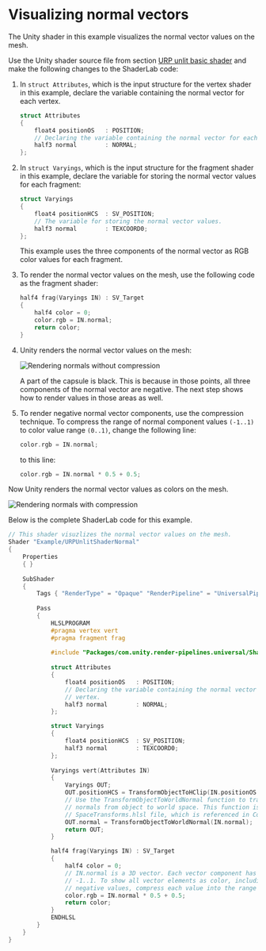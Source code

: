 # Visualizing normal vectors

The Unity shader in this example visualizes the normal vector values on the mesh.

Use the Unity shader source file from section [URP unlit basic shader](writing-shaders-urp-basic-unlit-structure.md) and make the following changes to the ShaderLab code:

1. In `struct Attributes`, which is the input structure for the vertex shader in this example, declare the variable containing the normal vector for each vertex.

    ```c++
    struct Attributes
    {
        float4 positionOS   : POSITION;
        // Declaring the variable containing the normal vector for each vertex.
        half3 normal        : NORMAL;
    };
    ```

2. In `struct Varyings`, which is the input structure for the fragment shader in this example, declare the variable for storing the normal vector values for each fragment:

    ```c++
    struct Varyings
    {
        float4 positionHCS  : SV_POSITION;
        // The variable for storing the normal vector values.
        half3 normal        : TEXCOORD0;
    };
    ```

    This example uses the three components of the normal vector as RGB color values for each fragment.

3. To render the normal vector values on the mesh, use the following code as the fragment shader:

    ```c++
    half4 frag(Varyings IN) : SV_Target
    {                
        half4 color = 0;
        color.rgb = IN.normal;
        return color;
    }
    ```

4. Unity renders the normal vector values on the mesh:

    ![Rendering normals without compression](Images/shader-examples/unlit-shader-tutorial-normals-uncompressed.png)

    A part of the capsule is black. This is because in those points, all three components of the normal vector are negative. The next step shows how to render values in those areas as well.

5. To render negative normal vector components, use the compression technique. To compress the range of normal component values `(-1..1)` to color value range `(0..1)`, change the following line:

    ```c++
    color.rgb = IN.normal;
    ```

    to this line:

    ```c++
    color.rgb = IN.normal * 0.5 + 0.5;
    ```

Now Unity renders the normal vector values as colors on the mesh.

![Rendering normals with compression](Images/shader-examples/unlit-shader-tutorial-normals.png)

Below is the complete ShaderLab code for this example.

```c++
// This shader visuzlizes the normal vector values on the mesh.
Shader "Example/URPUnlitShaderNormal"
{    
    Properties
    { }
    
    SubShader
    {
        Tags { "RenderType" = "Opaque" "RenderPipeline" = "UniversalPipeline" }
                
        Pass
        {            
            HLSLPROGRAM            
            #pragma vertex vert            
            #pragma fragment frag
                        
            #include "Packages/com.unity.render-pipelines.universal/ShaderLibrary/Core.hlsl"            
                        
            struct Attributes
            {
                float4 positionOS   : POSITION;
                // Declaring the variable containing the normal vector for each
                // vertex.
                half3 normal        : NORMAL;
            };

            struct Varyings
            {
                float4 positionHCS  : SV_POSITION;
                half3 normal        : TEXCOORD0;
            };                                   
            
            Varyings vert(Attributes IN)
            {                
                Varyings OUT;                
                OUT.positionHCS = TransformObjectToHClip(IN.positionOS.xyz);       
                // Use the TransformObjectToWorldNormal function to transform the
                // normals from object to world space. This function is from the 
                // SpaceTransforms.hlsl file, which is referenced in Core.hlsl.
                OUT.normal = TransformObjectToWorldNormal(IN.normal);                
                return OUT;
            }

            half4 frag(Varyings IN) : SV_Target
            {                
                half4 color = 0;
                // IN.normal is a 3D vector. Each vector component has the range
                // -1..1. To show all vector elements as color, including the
                // negative values, compress each value into the range 0..1.
                color.rgb = IN.normal * 0.5 + 0.5;                
                return color;
            }
            ENDHLSL
        }
    }
}
```
